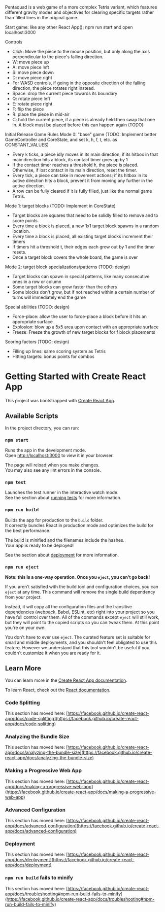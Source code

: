 Pentaquad is a web game of a more complex Tetris variant, which features different gravity modes and objectives for clearing
specific targets rather than filled lines in the original game.

Start game: like any other React App(); npm run start and open localhost:3000

Controls
- Click: Move the piece to the mouse position, but only along the axis perpendicular to the piece's falling direction.
- W: move piece up
- A: move piece left
- S: move piece down
- D: move piece right
- For WASD controls, if going in the opposite direction of the falling direction, the piece rotates right instead.
- Space: drop the current piece towards its boundary
- Q: rotate piece left 
- E: rotate piece right
- F: flip the piece 
- R: place the piece in mid-air
- C: hold the current piece, if a piece is already held then swap that one in. A block must be placed before this can happen again (TODO)

Initial Release Game Rules 
Mode 0: "base" game (TODO: Implement better GameController and CoreState, and set k, h, f, t, etc. as CONSTANT_VALUES)
- Every k ticks, a piece idly moves in its main direction; if its hitbox in that main direction hits a block, its contact timer goes up by 1
- If the contact timer reaches a threshold h, the piece is placed. Otherwise, if lost contact in its main direction, reset the timer.
- Every tick, a piece can take in movement actions; if its hitbox in its active direction hits a block, prevent it from moving any further in the active direction.
- A row can be fully cleared if it is fully filled, just like the normal game Tetris.

Mode 1: target blocks (TODO: Implement in CoreState)
- Target blocks are squares that need to be solidly filled to remove and to score points.
- Every time a block is placed, a new 1x1 target block spawns in a random location.
- Every time a block is placed, all existing target blocks increment their timers
- If timers hit a threshold t, their edges each grow out by 1 and the timer resets. 
- Once a target block covers the whole board, the game is over

Mode 2: target block specializations/patterns (TODO: design)
- Target blocks can spawn in special patterns, like many consecutive ones in a row or column
- Some target blocks can grow faster than the others
- Some blocks don't grow, but if not reached within a certain number of turns will immediately end the game

Special abilities (TODO: design)
- Force-place: allow the user to force-place a block before it hits an appropriate surface
- Explosion: blow up a 5x5 area upon contact with an appropriate surface
- Freeze: Freeze the growth of new target blocks for f block placements

Scoring factors (TODO: design)
- Filling up lines: same scoring system as Tetris
- Hitting targets: bonus points for combos


# Getting Started with Create React App

This project was bootstrapped with [Create React App](https://github.com/facebook/create-react-app).

## Available Scripts

In the project directory, you can run:

### `npm start`

Runs the app in the development mode.\
Open [http://localhost:3000](http://localhost:3000) to view it in your browser.

The page will reload when you make changes.\
You may also see any lint errors in the console.

### `npm test`

Launches the test runner in the interactive watch mode.\
See the section about [running tests](https://facebook.github.io/create-react-app/docs/running-tests) for more information.

### `npm run build`

Builds the app for production to the `build` folder.\
It correctly bundles React in production mode and optimizes the build for the best performance.

The build is minified and the filenames include the hashes.\
Your app is ready to be deployed!

See the section about [deployment](https://facebook.github.io/create-react-app/docs/deployment) for more information.

### `npm run eject`

**Note: this is a one-way operation. Once you `eject`, you can't go back!**

If you aren't satisfied with the build tool and configuration choices, you can `eject` at any time. This command will remove the single build dependency from your project.

Instead, it will copy all the configuration files and the transitive dependencies (webpack, Babel, ESLint, etc) right into your project so you have full control over them. All of the commands except `eject` will still work, but they will point to the copied scripts so you can tweak them. At this point you're on your own.

You don't have to ever use `eject`. The curated feature set is suitable for small and middle deployments, and you shouldn't feel obligated to use this feature. However we understand that this tool wouldn't be useful if you couldn't customize it when you are ready for it.

## Learn More

You can learn more in the [Create React App documentation](https://facebook.github.io/create-react-app/docs/getting-started).

To learn React, check out the [React documentation](https://reactjs.org/).

### Code Splitting

This section has moved here: [https://facebook.github.io/create-react-app/docs/code-splitting](https://facebook.github.io/create-react-app/docs/code-splitting)

### Analyzing the Bundle Size

This section has moved here: [https://facebook.github.io/create-react-app/docs/analyzing-the-bundle-size](https://facebook.github.io/create-react-app/docs/analyzing-the-bundle-size)

### Making a Progressive Web App

This section has moved here: [https://facebook.github.io/create-react-app/docs/making-a-progressive-web-app](https://facebook.github.io/create-react-app/docs/making-a-progressive-web-app)

### Advanced Configuration

This section has moved here: [https://facebook.github.io/create-react-app/docs/advanced-configuration](https://facebook.github.io/create-react-app/docs/advanced-configuration)

### Deployment

This section has moved here: [https://facebook.github.io/create-react-app/docs/deployment](https://facebook.github.io/create-react-app/docs/deployment)

### `npm run build` fails to minify

This section has moved here: [https://facebook.github.io/create-react-app/docs/troubleshooting#npm-run-build-fails-to-minify](https://facebook.github.io/create-react-app/docs/troubleshooting#npm-run-build-fails-to-minify)
